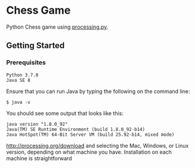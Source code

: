 # Chess Game

Python Chess game using [processing.py](https://py.processing.org/).

## Getting Started

### Prerequisites

```
Python 3.7.0
Java SE 8
```
Ensure that you can run Java by typing the following on the command line:

```
$ java -v
```

You should see some output that looks like this:

```
java version "1.8.0_92"
Java(TM) SE Runtime Environment (build 1.8.0_92-b14)
Java HotSpot(TM) 64-Bit Server VM (build 25.92-b14, mixed mode)
```

http://processing.org/download and selecting the Mac, Windows, or Linux version, depending on what machine you have. Installation on each machine is straightforward
